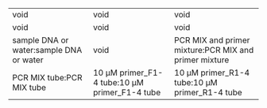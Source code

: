 ||||
|----|----|----|
|void|void|void|
|void|void|void|
|sample DNA or water:sample DNA or water|void|PCR MIX and primer mixture:PCR MIX and primer mixture|
|PCR MIX tube:PCR MIX tube|10 μM primer_F1-4 tube:10 μM primer_F1-4 tube|10 μM primer_R1-4 tube:10 μM primer_R1-4 tube|
